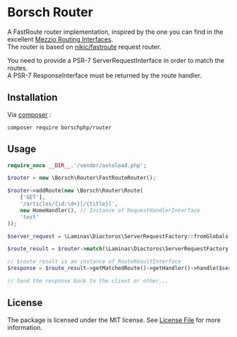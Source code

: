 # Borsch Router

A FastRoute router implementation, inspired by the one you can find in the excellent [Mezzio Routing Interfaces](https://docs.mezzio.dev/mezzio/v3/features/router/interface/).  
The router is based on [nikic/fastroute](https://github.com/nikic/FastRoute) request router.  

You need to provide a PSR-7 ServerRequestInterface in order to match the routes.  
A PSR-7 ResponseInterface must be returned by the route handler.

## Installation

Via [composer](https://getcomposer.org/) :

`composer require borschphp/router`

## Usage

```php
require_once __DIR__.'/vendor/autoload.php';

$router = new \Borsch\Router\FastRouteRouter();

$router->addRoute(new \Borsch\Router\Route(
    ['GET'],
    '/articles/{id:\d+}[/{title}]',
    new HomeHandler(), // Instance of RequestHandlerInterface
    'test'
));

$server_request = \Laminas\Diactoros\ServerRequestFactory::fromGlobals();

$route_result = $router->match(\Laminas\Diactoros\ServerRequestFactory::fromGlobals());

// $route_result is an instance of RouteResultInterface
$response = $route_result->getMatchedRoute()->getHandler()->handle($server_request);

// Send the response back to the client or other...
```

## License

The package is licensed under the MIT license. See [License File](https://github.com/borschphp/borsch-router/blob/master/LICENSE.md) for more information.